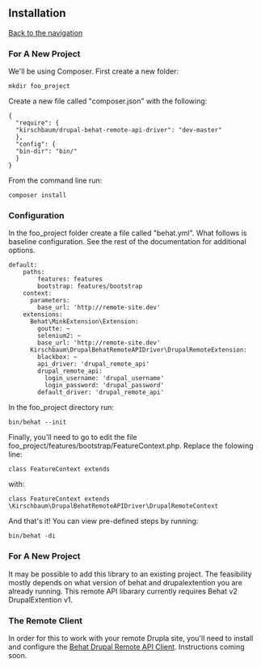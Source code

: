 ## Installation
[Back to the navigation](https://github.com/kirschbaum/drupal-behat-remote-api-driver#documentation)


### For A New Project

We'll be using Composer. First create a new folder:

```
mkdir foo_project
```

Create a new file called "composer.json" with the following:

```
{
  "require": {
  "kirschbaum/drupal-behat-remote-api-driver": "dev-master"
  },
  "config": {
  "bin-dir": "bin/"
  }
}
```

From the command line run:

```
composer install
```

### Configuration

In the foo_project folder create a file called "behat.yml". What follows is baseline configuration. See the rest of the documentation for additional options.

```
default:
    paths:
        features: features
        bootstrap: features/bootstrap
    context:
      parameters:
        base_url: 'http://remote-site.dev'
    extensions:
      Behat\MinkExtension\Extension:
        goutte: ~
        selenium2: ~
        base_url: 'http://remote-site.dev'
      Kirschbaum\DrupalBehatRemoteAPIDriver\DrupalRemoteExtension:
        blackbox: ~
        api_driver: 'drupal_remote_api'
        drupal_remote_api:
          login_username: 'drupal_username'
          login_password: 'drupal_password'
        default_driver: 'drupal_remote_api'
```

In the foo_project directory run:

```
bin/behat --init
```

Finally, you'll need to go to edit the file foo_project/features/bootstrap/FeatureContext.php. Replace the folowing line:

```
class FeatureContext extends 
```
with:
```
class FeatureContext extends \Kirschbaum\DrupalBehatRemoteAPIDriver\DrupalRemoteContext
```

And that's it! You can view pre-defined steps by running:

```
bin/behat -di
```

### For A New Project
It may be possible to add this library to an existing project. The feasibility mostly depends on what version of behat and drupalextention you are already running. This remote API libarary currently requires Behat v2 DrupalExtention v1.

### The Remote Client
In order for this to work with your remote Drupla site, you'll need to install and configure the [Behat Drupal Remote API Client](https://github.com/kirschbaum/drupal-behat-remote-api-client). Instructions coming soon.
